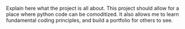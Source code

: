 Explain here what the project is all about. 
This project should allow for a place where python code can be comoditized. 
It also allows me to learn fundamental coding principles, and build a portfolio for others to see. 